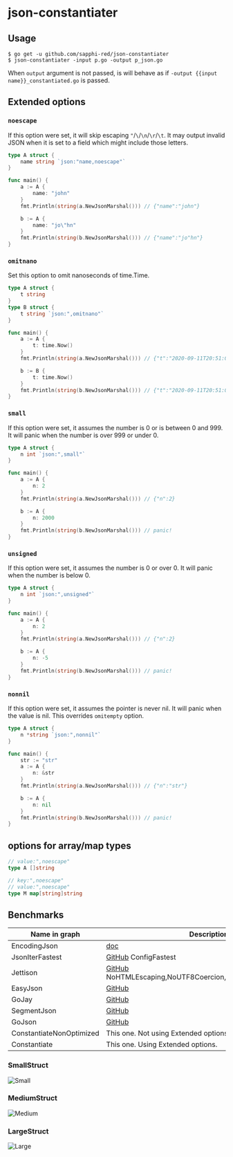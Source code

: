 # json-constantiater

## Usage
```shell
$ go get -u github.com/sapphi-red/json-constantiater
$ json-constantiater -input p.go -output p_json.go
```

When `output` argument is not passed, is will behave as if `-output {{input name}}_constantiated.go` is passed.

## Extended options
### `noescape`
If this option were set, it will skip escaping `"`/`\`/`\n`/`\r`/`\t`.
It may output invalid JSON when it is set to a field which might include those letters.

```go
type A struct {
	name string `json:"name,noescape"`
}

func main() {
	a := A {
		name: "john"
	}
	fmt.Println(string(a.NewJsonMarshal())) // {"name":"john"}

	b := A {
		name: "jo\"hn"
	}
	fmt.Println(string(b.NewJsonMarshal())) // {"name":"jo"hn"}
}
```

### `omitnano`
Set this option to omit nanoseconds of time.Time.

```go
type A struct {
	t string
}
type B struct {
	t string `json:",omitnano"`
}

func main() {
	a := A {
		t: time.Now()
	}
	fmt.Println(string(a.NewJsonMarshal())) // {"t":"2020-09-11T20:51:06.5260311+09:00"}

	b := B {
		t: time.Now()
	}
	fmt.Println(string(b.NewJsonMarshal())) // {"t":"2020-09-11T20:51:06+09:00"}
}
```

### `small`
If this option were set, it assumes the number is 0 or is between 0 and 999.
It will panic when the number is over 999 or under 0.

```go
type A struct {
	n int `json:",small"`
}

func main() {
	a := A {
		n: 2
	}
	fmt.Println(string(a.NewJsonMarshal())) // {"n":2}

	b := A {
		n: 2000
	}
	fmt.Println(string(b.NewJsonMarshal())) // panic!
}
```

### `unsigned`
If this option were set, it assumes the number is 0 or over 0.
It will panic when the number is below 0.

```go
type A struct {
	n int `json:",unsigned"`
}

func main() {
	a := A {
		n: 2
	}
	fmt.Println(string(a.NewJsonMarshal())) // {"n":2}

	b := A {
		n: -5
	}
	fmt.Println(string(b.NewJsonMarshal())) // panic!
}
```

### `nonnil`
If this option were set, it assumes the pointer is never nil.
It will panic when the value is nil.
This overrides `omitempty` option.

```go
type A struct {
	n *string `json:",nonnil"`
}

func main() {
	str := "str"
	a := A {
		n: &str
	}
	fmt.Println(string(a.NewJsonMarshal())) // {"n":"str"}

	b := A {
		n: nil
	}
	fmt.Println(string(b.NewJsonMarshal())) // panic!
}
```

## options for array/map types
```go
// value:",noescape"
type A []string

// key:",noescape"
// value:",noescape"
type M map[string]string
```

## Benchmarks

|Name in graph|Description|
|---|---|
|EncodingJson|[doc](https://golang.org/pkg/encoding/json/)|
|JsonIterFastest|[GitHub](https://github.com/json-iterator/go) ConfigFastest|
|Jettison|[GitHub](https://github.com/wI2L/jettison) NoHTMLEscaping,NoUTF8Coercion,UnsortedMap,NoCompact|
|EasyJson|[GitHub](https://github.com/mailru/easyjson)|
|GoJay|[GitHub](https://github.com/francoispqt/gojay)|
|SegmentJson|[GitHub](https://github.com/segmentio/encoding/blob/master/json/README.md)|
|GoJson|[GitHub](https://github.com/goccy/go-json)|
|ConstantiateNonOptimized|This one. Not using Extended options.|
|Constantiate|This one. Using Extended options.|

### SmallStruct
![Small](https://user-images.githubusercontent.com/49056869/95884083-a813a200-0db6-11eb-8be8-018d0f0e8a48.png)

### MediumStruct
![Medium](https://user-images.githubusercontent.com/49056869/95884087-a944cf00-0db6-11eb-96a0-0b89ddfb019b.png)

### LargeStruct
![Large](https://user-images.githubusercontent.com/49056869/95884086-a944cf00-0db6-11eb-8c41-7558a683ec9f.png)
